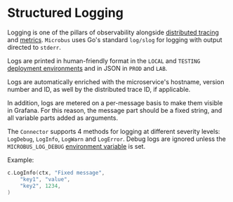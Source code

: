 # Structured Logging

Logging is one of the pillars of observability alongside [distributed tracing](../blocks/distrib-tracing.md) and [metrics](../blocks/metrics.md). `Microbus` uses Go's standard `log/slog` for logging with output directed to `stderr`.

Logs are printed in human-friendly format in the `LOCAL` and `TESTING` [deployment environments](../tech/deployments.md) and in JSON in `PROD` and `LAB`.

Logs are automatically enriched with the microservice's hostname, version number and ID, as well by the distributed trace ID, if applicable.

In addition, logs are metered on a per-message basis to make them visible in Grafana. For this reason, the message part should be a fixed string, and all variable parts added as arguments.

The `Connector` supports 4 methods for logging at different severity levels: `LogDebug`, `LogInfo`, `LogWarn` and `LogError`. Debug logs are ignored unless the `MICROBUS_LOG_DEBUG` [environment variable](../tech/envars.md) is set.

Example:

```go
c.LogInfo(ctx, "Fixed message",
    "key1", "value",
    "key2", 1234,
)
```
